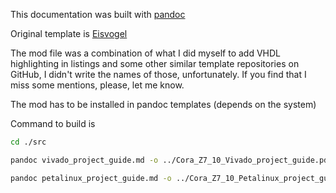 This documentation was built with [pandoc](https://pandoc.org/installing.html)

Original template is [Eisvogel](https://github.com/Wandmalfarbe/pandoc-latex-template)

The mod file was a combination of what I did myself to add VHDL highlighting in listings and some other similar template repositories on GitHub, I didn't write the names of those, unfortunately. If you find that I miss some mentions, please, let me know. 

The mod has to be installed in pandoc templates (depends on the system)

Command to build is 

```bash
cd ./src

pandoc vivado_project_guide.md -o ../Cora_Z7_10_Vivado_project_guide.pdf --from markdown --template eisvogel_mod --toc --listings

pandoc petalinux_project_guide.md -o ../Cora_Z7_10_Petalinux_project_guide.pdf --from markdown --template eisvogel_mod --toc --listings
```